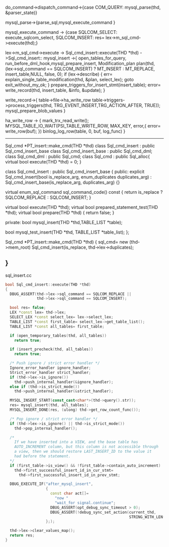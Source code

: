 do_command->dispatch_command->{case COM_QUERY: mysql_parse(thd, &parser_state)}

mysql_parse->{parse_sql,mysql_execute_command }

mysql_execute_command -> {case SQLCOM_SELECT: execute_sqlcom_select,
SQLCOM_INSERT: res= lex->m_sql_cmd->execute(thd);}

lex->m_sql_cmd->execute  -> Sql_cmd_insert::execute(THD *thd) ->Sql_cmd_insert:: mysql_insert
->{
	open_tables_for_query,
	run_before_dml_hook,mysql_prepare_insert, 
	Modification_plan plan(thd,(lex->sql_command == SQLCOM_INSERT) ?
                         MT_INSERT : MT_REPLACE, insert_table,NULL, false, 0);
	if (lex->describe)
	{
		err= explain_single_table_modification(thd, &plan, select_lex);
		goto exit_without_my_ok;
	}
	prepare_triggers_for_insert_stmt(insert_table);
	error= write_record(thd, insert_table, &info, &update);
}

write_record->{ table->file->ha_write_row 
table->triggers->process_triggers(thd, TRG_EVENT_INSERT,TRG_ACTION_AFTER, TRUE));
mysql_prepare_blob_values
}

ha_write_row -> {
mark_trx_read_write();
 MYSQL_TABLE_IO_WAIT(PSI_TABLE_WRITE_ROW, MAX_KEY, error,{ error= write_row(buf); })
 binlog_log_row(table, 0, buf, log_func)
}


------------------------------------------------------------------------------------
Sql_cmd *PT_insert::make_cmd(THD *thd)
class Sql_cmd_insert : public Sql_cmd_insert_base
class Sql_cmd_insert_base : public Sql_cmd_dml;
class Sql_cmd_dml : public Sql_cmd;
class Sql_cmd : public Sql_alloc{
	virtual bool execute(THD *thd) = 0;
}

class Sql_cmd_insert : public Sql_cmd_insert_base
{
public:
  explicit
  Sql_cmd_insert(bool is_replace_arg, enum_duplicates duplicates_arg)
  : Sql_cmd_insert_base(is_replace_arg, duplicates_arg)
  {}

  virtual enum_sql_command sql_command_code() const
  {
    return is_replace ?  SQLCOM_REPLACE : SQLCOM_INSERT;
  }

  virtual bool execute(THD *thd);
  virtual bool prepared_statement_test(THD *thd);
  virtual bool prepare(THD *thd) { return false; }

private:
  bool mysql_insert(THD *thd,TABLE_LIST *table);

  bool mysql_test_insert(THD *thd, TABLE_LIST *table_list);
};


Sql_cmd *PT_insert::make_cmd(THD *thd) {
	sql_cmd= new (thd->mem_root) Sql_cmd_insert(is_replace, thd->lex->duplicates);

}
-------------------------------------------------------------------------------------
sql_insert.cc
```cpp 
bool Sql_cmd_insert::execute(THD *thd)
{
  DBUG_ASSERT(thd->lex->sql_command == SQLCOM_REPLACE ||
              thd->lex->sql_command == SQLCOM_INSERT);

  bool res= false;
  LEX *const lex= thd->lex;
  SELECT_LEX *const select_lex= lex->select_lex;
  TABLE_LIST *const first_table= select_lex->get_table_list();
  TABLE_LIST *const all_tables= first_table;

  if (open_temporary_tables(thd, all_tables))
    return true;

  if (insert_precheck(thd, all_tables))
    return true;

  /* Push ignore / strict error handler */
  Ignore_error_handler ignore_handler;
  Strict_error_handler strict_handler;
  if (thd->lex->is_ignore())
    thd->push_internal_handler(&ignore_handler);
  else if (thd->is_strict_mode())
    thd->push_internal_handler(&strict_handler);

  MYSQL_INSERT_START(const_cast<char*>(thd->query().str));
  res= mysql_insert(thd, all_tables);
  MYSQL_INSERT_DONE(res, (ulong) thd->get_row_count_func());

  /* Pop ignore / strict error handler */
  if (thd->lex->is_ignore() || thd->is_strict_mode())
    thd->pop_internal_handler();

  /*
    If we have inserted into a VIEW, and the base table has
    AUTO_INCREMENT column, but this column is not accessible through
    a view, then we should restore LAST_INSERT_ID to the value it
    had before the statement.
  */
  if (first_table->is_view() && !first_table->contain_auto_increment)
    thd->first_successful_insert_id_in_cur_stmt=
      thd->first_successful_insert_id_in_prev_stmt;

  DBUG_EXECUTE_IF("after_mysql_insert",
                  {
                    const char act[]=
                      "now "
                      "wait_for signal.continue";
                    DBUG_ASSERT(opt_debug_sync_timeout > 0);
                    DBUG_ASSERT(!debug_sync_set_action(current_thd,
                                                       STRING_WITH_LEN(act)));
                  };);

  thd->lex->clear_values_map();
  return res;
}
```
